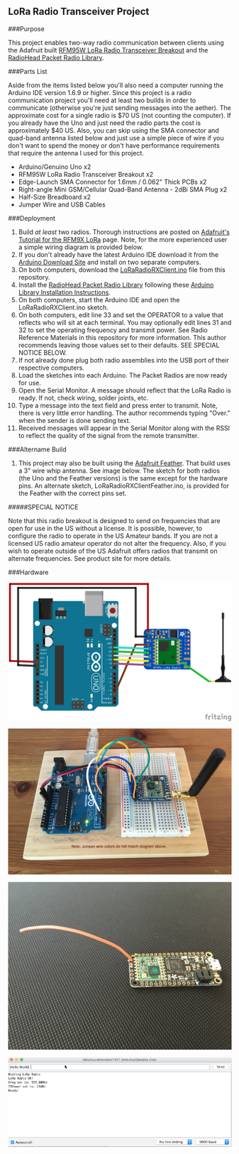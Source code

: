 ## LoRa Radio Transceiver Project

###Purpose

This project enables two-way radio communication between clients using the Adafruit built [RFM95W LoRa Radio Transceiver Breakout](https://www.adafruit.com/products/3072) and the [RadioHead Packet Radio Library](http://www.airspayce.com/mikem/arduino/RadioHead/index.html).

###Parts List

Aside from the items listed below you'll also need a computer running the Arduino IDE version 1.6.9 or higher. Since this project is a radio communication project you'll need at least two builds in order to communicate (otherwise you're just sending messages into the aether). The approximate cost for a single radio is $70 US (not counting the computer). If you already have the Uno and just need the radio parts the cost is approximately $40 US. Also, you can skip using the SMA connector and quad-band antenna listed below and just use a simple piece of wire if you don't want to spend the money or don't have performance requirements that require the antenna I used for this project.

*	Arduino/Genuino Uno x2
*	RFM95W LoRa Radio Transceiver Breakout x2
*	Edge-Launch SMA Connector for 1.6mm / 0.062" Thick PCBs x2
*	Right-angle Mini GSM/Cellular Quad-Band Antenna - 2dBi SMA Plug x2
*	Half-Size Breadboard x2
*	Jumper Wire and USB Cables

###Deployment

1.	Build *at least* two radios. Thorough instructions are posted on [Adafruit's Tutorial for the RFM9X LoRa](https://learn.adafruit.com/adafruit-rfm69hcw-and-rfm96-rfm95-rfm98-lora-packet-padio-breakouts/overview) page. Note, for the more experienced user a simple wiring diagram is provided below.
2.	If you don't already have the latest Arduino IDE download it from the [Arduino Download Site](https://www.arduino.cc/en/Main/Software) and install on two separate computers.
3.	On both computers, download the [LoRaRadioRXClient.ino](LoRaRadioRXClient/LoRaRadioRXClient.ino) file from this repository.
4.	Install the [RadioHead Packet Radio Library]((http://www.airspayce.com/mikem/arduino/RadioHead/index.html)) following these [Arduino Library Installation Instructions](https://www.arduino.cc/en/Guide/Libraries).
5.	On both computers, start the Arduino IDE and open the LoRaRadioRXClient.ino sketch.
6.	On both computers, edit line 33 and set the OPERATOR to a value that reflects who will sit at each terminal. You may optionally edit lines 31 and 32 to set the operating frequency and transmit power. See Radio Reference Materials in this repository for more information. This author recommends leaving those values set to their defaults. SEE SPECIAL NOTICE BELOW.
7.	If not already done plug both radio assemblies into the USB port of their respective computers.
8.	Load the sketches into each Arduino. The Packet Radios are now ready for use.
9.	Open the Serial Monitor. A message should reflect that the LoRa Radio is ready. If not, check wiring, solder joints, etc.
10.	Type a message into the text field and press enter to transmit. Note, there is very little error handling. The author recommends typing "Over." when the sender is done sending text.
11. Received messages will appear in the Serial Monitor along with the RSSI to reflect the quality of the signal from the remote transmitter.

###Altername Build

1.	This project may also be built using the [Adafruit Feather](https://www.adafruit.com/product/3178). That build uses a 3" wire whip antenna. See image below. The sketch for both radios (the Uno and the Feather versions) is the same except for the hardware pins. An alternate sketch, LoRaRadioRXClientFeather.ino, is provided for the Feather with the correct pins set. 

#####SPECIAL NOTICE

Note that this radio breakout is designed to send on frequencies that are open for use in the US without a license. It is possible, however, to configure the radio to operate in the US Amateur bands. If you are not a licensed US radio amateur operator do not alter the frequency. Also, if you wish to operate outside of the US Adafruit offers radios that transmit on alternate frequencies. See product site for more details.

###Hardware

![LoRa Packet Radio](LoRaRadioRXClientHardware.png)

![LoRa Packet Radio Photo](LoRaRadioRXClientHardware.JPG)

![Feather LoRa Packet Radio](FeatherLora.JPG)

![Sample Communications](SampleComms.gif)
